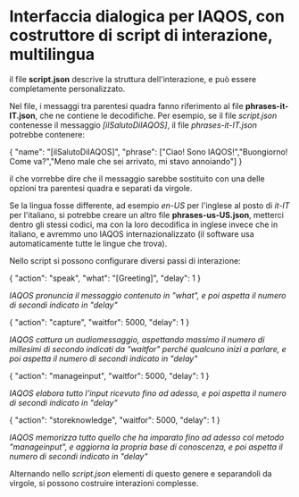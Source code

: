 # Interfaccia dialogica per IAQOS, con costruttore di script di interazione, multilingua

il file __script.json__ descrive la struttura dell'interazione, e può essere completamente personalizzato.

Nel file, i messaggi tra  parentesi quadra fanno riferimento al file __phrases-it-IT.json__, che ne contiene le decodifiche.
Per esempio, se il file _script.json_ contenesse il messaggio _[ilSalutoDiIAQOS]_, il file _phrases-it-IT.json_ potrebbe contenere:

{
			"name": "[ilSalutoDiIAQOS]",
			"phrase": ["Ciao! Sono IAQOS!","Buongiorno! Come va?","Meno male che sei arrivato, mi stavo annoiando"]
}

il che vorrebbe dire che il messaggio sarebbe sostituito con una delle opzioni tra parentesi quadra e separati da virgole.

Se la lingua fosse differente, ad esempio  _en-US_ per l'inglese al posto di _it-IT_ per l'italiano, si potrebbe creare un altro file __phrases-us-US.json__, metterci dentro gli stessi  codici, ma con la loro  decodifica in inglese invece che in italiano, e avremmo uno IAQOS internazionalizzato (il software usa automaticamente tutte le lingue che trova).

Nello script si possono configurare diversi passi di interazione:

{
	"action": "speak",
	"what": "[Greeting]",
	"delay": 1
}


_IAQOS pronuncia il messaggio contenuto in "what", e poi aspetta il numero di secondi indicato in "delay"_


{
	"action": "capture",
	"waitfor": 5000,
	"delay": 1
}

_IAQOS cattura un audiomessaggio, aspettando massimo il numero di millesimi di secondo indicati da "waitfor" perché qualcuno inizi a parlare, e poi aspetta il numero di secondi indicato in "delay"_


{
	"action": "manageinput",
	"waitfor": 5000,
	"delay": 1
}

_IAQOS elabora tutto l'input ricevuto fino ad adesso, e poi aspetta il numero di secondi indicato in "delay"_

{
	"action": "storeknowledge",
	"waitfor": 5000,
	"delay": 1
}

_IAQOS memorizza tutto quello che ha imparato fino ad adesso col metodo "manageinput", e aggiorna la propria base di conoscenza, e poi aspetta il numero di secondi indicato in "delay"_


Alternando nello _script.json_ elementi di questo genere e separandoli da virgole, si possono costruire interazioni complesse.